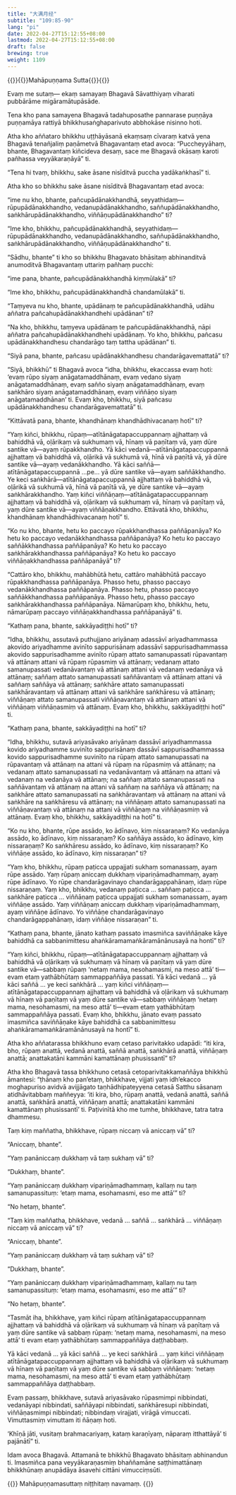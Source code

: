 ```yaml
---
title: "大满月经"
subtitle: "109:85-90"
lang: "pi"
date: 2022-04-27T15:12:55+08:00
lastmod: 2022-04-27T15:12:55+08:00
draft: false
brewing: true
weight: 1109
---
```



{{<subtitle>}}{{<suttalink src="mn109">}}Mahāpuṇṇama Sutta{{</suttalink>}}{{</subtitle>}}

Evaṃ me sutaṃ— ekaṃ samayaṃ Bhagavā Sāvatthiyaṃ viharati pubbārāme migāramātupāsāde.

Tena kho pana samayena Bhagavā tadahuposathe pannarase puṇṇāya puṇṇamāya rattiyā bhikkhusaṅghaparivuto abbhokāse nisinno hoti.

Atha kho aññataro bhikkhu uṭṭhāyāsanā ekaṃsaṃ cīvaraṃ katvā yena Bhagavā tenañjaliṃ paṇāmetvā Bhagavantaṃ etad avoca: “Puccheyyāhaṃ, bhante, Bhagavantaṃ kiñcideva desaṃ, sace me Bhagavā okāsaṃ karoti pañhassa veyyākaraṇāyā” ti.

“Tena hi tvaṃ, bhikkhu, sake āsane nisīditvā puccha yadākaṅkhasī” ti.

Atha kho so bhikkhu sake āsane nisīditvā Bhagavantaṃ etad avoca:

“ime nu kho, bhante, pañcupādānakkhandhā, seyyathidaṃ—rūpupādānakkhandho, vedanupādānakkhandho, saññupādānakkhandho, saṅkhārupādānakkhandho, viññāṇupādānakkhandho” ti?

“Ime kho, bhikkhu, pañcupādānakkhandhā, seyyathidaṃ—rūpupādānakkhandho, vedanupādānakkhandho, saññupādānakkhandho, saṅkhārupādānakkhandho, viññāṇupādānakkhandho” ti.

“Sādhu, bhante” ti kho so bhikkhu Bhagavato bhāsitaṃ abhinanditvā anumoditvā Bhagavantaṃ uttariṃ pañhaṃ pucchi:

“ime pana, bhante, pañcupādānakkhandhā kiṃmūlakā” ti?

“Ime kho, bhikkhu, pañcupādānakkhandhā chandamūlakā” ti.

“Taṃyeva nu kho, bhante, upādānaṃ te pañcupādānakkhandhā, udāhu aññatra pañcahupādānakkhandhehi upādānan” ti?

“Na kho, bhikkhu, taṃyeva upādānaṃ te pañcupādānakkhandhā, nāpi aññatra pañcahupādānakkhandhehi upādānaṃ. Yo kho, bhikkhu, pañcasu upādānakkhandhesu chandarāgo taṃ tattha upādānan” ti.

“Siyā pana, bhante, pañcasu upādānakkhandhesu chandarāgavemattatā” ti?

“Siyā, bhikkhū” ti Bhagavā avoca “idha, bhikkhu, ekaccassa evaṃ hoti: ‘evaṃ rūpo siyaṃ anāgatamaddhānaṃ, evaṃ vedano siyaṃ anāgatamaddhānaṃ, evaṃ sañño siyaṃ anāgatamaddhānaṃ, evaṃ saṅkhāro siyaṃ anāgatamaddhānaṃ, evaṃ viññāṇo siyaṃ anāgatamaddhānan’ ti. Evaṃ kho, bhikkhu, siyā pañcasu upādānakkhandhesu chandarāgavemattatā” ti.

“Kittāvatā pana, bhante, khandhānaṃ khandhādhivacanaṃ hotī” ti?

“Yaṃ kiñci, bhikkhu, rūpaṃ—atītānāgatapaccuppannaṃ ajjhattaṃ vā bahiddhā vā, oḷārikaṃ vā sukhumaṃ vā, hīnaṃ vā paṇītaṃ vā, yaṃ dūre santike vā—ayaṃ rūpakkhandho. Yā kāci vedanā—atītānāgatapaccuppannā ajjhattaṃ vā bahiddhā vā, oḷārikā vā sukhumā vā, hīnā vā paṇītā vā, yā dūre santike vā—ayaṃ vedanākkhandho. Yā kāci saññā—atītānāgatapaccuppannā …pe… yā dūre santike vā—ayaṃ saññākkhandho. Ye keci saṅkhārā—atītānāgatapaccuppannā ajjhattaṃ vā bahiddhā vā, oḷārikā vā sukhumā vā, hīnā vā paṇītā vā, ye dūre santike vā—ayaṃ saṅkhārakkhandho. Yaṃ kiñci viññāṇaṃ—atītānāgatapaccuppannaṃ ajjhattaṃ vā bahiddhā vā, oḷārikaṃ vā sukhumaṃ vā, hīnaṃ vā paṇītaṃ vā, yaṃ dūre santike vā—ayaṃ viññāṇakkhandho. Ettāvatā kho, bhikkhu, khandhānaṃ khandhādhivacanaṃ hotī” ti.

“Ko nu kho, bhante, hetu ko paccayo rūpakkhandhassa paññāpanāya? Ko hetu ko paccayo vedanākkhandhassa paññāpanāya? Ko hetu ko paccayo saññākkhandhassa paññāpanāya? Ko hetu ko paccayo saṅkhārakkhandhassa paññāpanāya? Ko hetu ko paccayo viññāṇakkhandhassa paññāpanāyā” ti?

“Cattāro kho, bhikkhu, mahābhūtā hetu, cattāro mahābhūtā paccayo rūpakkhandhassa paññāpanāya. Phasso hetu, phasso paccayo vedanākkhandhassa paññāpanāya. Phasso hetu, phasso paccayo saññākkhandhassa paññāpanāya. Phasso hetu, phasso paccayo saṅkhārakkhandhassa paññāpanāya. Nāmarūpaṃ kho, bhikkhu, hetu, nāmarūpaṃ paccayo viññāṇakkhandhassa paññāpanāyā” ti.

“Kathaṃ pana, bhante, sakkāyadiṭṭhi hotī” ti?

“Idha, bhikkhu, assutavā puthujjano ariyānaṃ adassāvī ariyadhammassa akovido ariyadhamme avinīto sappurisānaṃ adassāvī sappurisadhammassa akovido sappurisadhamme avinīto rūpaṃ attato samanupassati rūpavantaṃ vā attānaṃ attani vā rūpaṃ rūpasmiṃ vā attānaṃ; vedanaṃ attato samanupassati vedanāvantaṃ vā attānaṃ attani vā vedanaṃ vedanāya vā attānaṃ; saññaṃ attato samanupassati saññāvantaṃ vā attānaṃ attani vā saññaṃ saññāya vā attānaṃ; saṅkhāre attato samanupassati saṅkhāravantaṃ vā attānaṃ attani vā saṅkhāre saṅkhāresu vā attānaṃ; viññāṇaṃ attato samanupassati viññāṇavantaṃ vā attānaṃ attani vā viññāṇaṃ viññāṇasmiṃ vā attānaṃ. Evaṃ kho, bhikkhu, sakkāyadiṭṭhi hotī” ti.

“Kathaṃ pana, bhante, sakkāyadiṭṭhi na hotī” ti?

“Idha, bhikkhu, sutavā ariyasāvako ariyānaṃ dassāvī ariyadhammassa kovido ariyadhamme suvinīto sappurisānaṃ dassāvī sappurisadhammassa kovido sappurisadhamme suvinīto na rūpaṃ attato samanupassati na rūpavantaṃ vā attānaṃ na attani vā rūpaṃ na rūpasmiṃ vā attānaṃ; na vedanaṃ attato samanupassati na vedanāvantaṃ vā attānaṃ na attani vā vedanaṃ na vedanāya vā attānaṃ; na saññaṃ attato samanupassati na saññāvantaṃ vā attānaṃ na attani vā saññaṃ na saññāya vā attānaṃ; na saṅkhāre attato samanupassati na saṅkhāravantaṃ vā attānaṃ na attani vā saṅkhāre na saṅkhāresu vā attānaṃ; na viññāṇaṃ attato samanupassati na viññāṇavantaṃ vā attānaṃ na attani vā viññāṇaṃ na viññāṇasmiṃ vā attānaṃ. Evaṃ kho, bhikkhu, sakkāyadiṭṭhi na hotī” ti.

“Ko nu kho, bhante, rūpe assādo, ko ādīnavo, kiṃ nissaraṇaṃ? Ko vedanāya assādo, ko ādīnavo, kiṃ nissaraṇaṃ? Ko saññāya assādo, ko ādīnavo, kiṃ nissaraṇaṃ? Ko saṅkhāresu assādo, ko ādīnavo, kiṃ nissaraṇaṃ? Ko viññāṇe assādo, ko ādīnavo, kiṃ nissaraṇan” ti?

“Yaṃ kho, bhikkhu, rūpaṃ paṭicca uppajjati sukhaṃ somanassaṃ, ayaṃ rūpe assādo. Yaṃ rūpaṃ aniccaṃ dukkhaṃ vipariṇāmadhammaṃ, ayaṃ rūpe ādīnavo. Yo rūpe chandarāgavinayo chandarāgappahānaṃ, idaṃ rūpe nissaraṇaṃ. Yaṃ kho, bhikkhu, vedanaṃ paṭicca … saññaṃ paṭicca … saṅkhāre paṭicca … viññāṇaṃ paṭicca uppajjati sukhaṃ somanassaṃ, ayaṃ viññāṇe assādo. Yaṃ viññāṇaṃ aniccaṃ dukkhaṃ vipariṇāmadhammaṃ, ayaṃ viññāṇe ādīnavo. Yo viññāṇe chandarāgavinayo chandarāgappahānaṃ, idaṃ viññāṇe nissaraṇan” ti.

“Kathaṃ pana, bhante, jānato kathaṃ passato imasmiñca saviññāṇake kāye bahiddhā ca sabbanimittesu ahaṅkāramamaṅkāramānānusayā na hontī” ti?

“Yaṃ kiñci, bhikkhu, rūpaṃ—atītānāgatapaccuppannaṃ ajjhattaṃ vā bahiddhā vā oḷārikaṃ vā sukhumaṃ vā hīnaṃ vā paṇītaṃ vā yaṃ dūre santike vā—sabbaṃ rūpaṃ ‘netaṃ mama, nesohamasmi, na meso attā’ ti—evam etaṃ yathābhūtaṃ sammappaññāya passati. Yā kāci vedanā … yā kāci saññā … ye keci saṅkhārā … yaṃ kiñci viññāṇaṃ—atītānāgatapaccuppannaṃ ajjhattaṃ vā bahiddhā vā oḷārikaṃ vā sukhumaṃ vā hīnaṃ vā paṇītaṃ vā yaṃ dūre santike vā—sabbaṃ viññāṇaṃ ‘netaṃ mama, nesohamasmi, na meso attā’ ti—evam etaṃ yathābhūtaṃ sammappaññāya passati. Evaṃ kho, bhikkhu, jānato evaṃ passato imasmiñca saviññāṇake kāye bahiddhā ca sabbanimittesu ahaṅkāramamaṅkāramānānusayā na hontī” ti.

Atha kho aññatarassa bhikkhuno evaṃ cetaso parivitakko udapādi: “iti kira, bho, rūpaṃ anattā, vedanā anattā, saññā anattā, saṅkhārā anattā, viññāṇaṃ anattā; anattakatāni kammāni kamattānaṃ phusissantī” ti?

Atha kho Bhagavā tassa bhikkhuno cetasā cetoparivitakkamaññāya bhikkhū āmantesi: “ṭhānaṃ kho pan’etaṃ, bhikkhave, vijjati yaṃ idh’ekacco moghapuriso avidvā avijjāgato taṇhādhipateyyena cetasā Satthu sāsanaṃ atidhāvitabbaṃ maññeyya: ‘iti kira, bho, rūpaṃ anattā, vedanā anattā, saññā anattā, saṅkhārā anattā, viññāṇaṃ anattā; anattakatāni kammāni kamattānaṃ phusissantī’ ti. Paṭivinītā kho me tumhe, bhikkhave, tatra tatra dhammesu.

Taṃ kiṃ maññatha, bhikkhave, rūpaṃ niccaṃ vā aniccaṃ vā” ti?

“Aniccaṃ, bhante”.

“Yaṃ panāniccaṃ dukkhaṃ vā taṃ sukhaṃ vā” ti?

“Dukkhaṃ, bhante”.

“Yaṃ panāniccaṃ dukkhaṃ vipariṇāmadhammaṃ, kallaṃ nu taṃ samanupassituṃ: ‘etaṃ mama, esohamasmi, eso me attā’” ti?

“No hetaṃ, bhante”.

“Taṃ kiṃ maññatha, bhikkhave, vedanā … saññā … saṅkhārā … viññāṇaṃ niccaṃ vā aniccaṃ vā” ti?

“Aniccaṃ, bhante”.

“Yaṃ panāniccaṃ dukkhaṃ vā taṃ sukhaṃ vā” ti?

“Dukkhaṃ, bhante”.

“Yaṃ panāniccaṃ dukkhaṃ vipariṇāmadhammaṃ, kallaṃ nu taṃ samanupassituṃ: ‘etaṃ mama, esohamasmi, eso me attā’” ti?

“No hetaṃ, bhante”.

“Tasmāt iha, bhikkhave, yaṃ kiñci rūpaṃ atītānāgatapaccuppannaṃ ajjhattaṃ vā bahiddhā vā oḷārikaṃ vā sukhumaṃ vā hīnaṃ vā paṇītaṃ vā yaṃ dūre santike vā sabbaṃ rūpaṃ: ‘netaṃ mama, nesohamasmi, na meso attā’ ti evam etaṃ yathābhūtaṃ sammappaññāya daṭṭhabbaṃ.

Yā kāci vedanā … yā kāci saññā … ye keci saṅkhārā … yaṃ kiñci viññāṇaṃ atītānāgatapaccuppannaṃ ajjhattaṃ vā bahiddhā vā oḷārikaṃ vā sukhumaṃ vā hīnaṃ vā paṇītaṃ vā yaṃ dūre santike vā sabbaṃ viññāṇaṃ: ‘netaṃ mama, nesohamasmi, na meso attā’ ti evam etaṃ yathābhūtaṃ sammappaññāya daṭṭhabbaṃ.

Evaṃ passaṃ, bhikkhave, sutavā ariyasāvako rūpasmimpi nibbindati, vedanāyapi nibbindati, saññāyapi nibbindati, saṅkhāresupi nibbindati, viññāṇasmimpi nibbindati;
nibbindaṃ virajjati, virāgā vimuccati. Vimuttasmiṃ vimuttam iti ñāṇaṃ hoti.

‘Khīṇā jāti, vusitaṃ brahmacariyaṃ, kataṃ karaṇīyaṃ, nāparaṃ itthattāyā’ ti pajānātī” ti.

Idam avoca Bhagavā. Attamanā te bhikkhū Bhagavato bhāsitaṃ abhinandun ti. Imasmiñca pana veyyākaraṇasmiṃ bhaññamāne saṭṭhimattānaṃ bhikkhūnaṃ anupādāya āsavehi cittāni vimucciṃsūti.


{{<eof>}}
    Mahāpuṇṇamasuttaṃ niṭṭhitaṃ navamaṃ.
{{</eof>}}